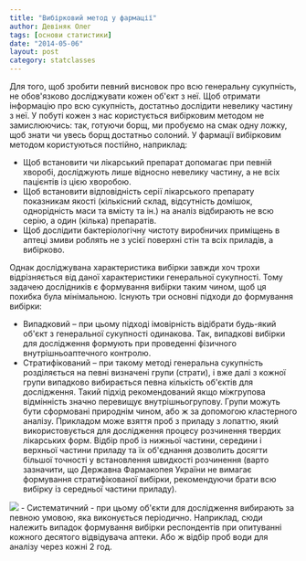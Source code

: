 ```yaml
---
title: "Вибірковий метод у фармації"
author: Девіняк Олег
tags: [основи статистики]
date: "2014-05-06"
layout: post
category: statclasses
--- 
```


Для того, щоб зробити певний висновок про всю генеральну сукупність, не обов'язково досліджувати кожен об'єкт з неї. Щоб отримати інформацію про всю сукупність, достатньо дослідити невелику частину з неї. У побуті кожен з нас користується вибірковим методом не замислюючись: так, готуючи борщ, ми пробуємо на смак одну ложку, щоб знати чи увесь борщ достатньо солоний. У фармації вибірковим методом користуються постійно, наприклад:

- Щоб встановити чи лікарський препарат допомагає при певній хворобі, досліджують лише відносно невелику частину, а не всіх пацієнтів із цією хворобою.
- Щоб встановити відповідність серії лікарського препарату показникам якості (кількісний склад, відсутність домішок, однорідність маси та вмісту та ін.) на аналіз відбирають не всю серію, а один (кілька) препаратів.
- Щоб дослідити бактеріологічну чистоту виробничих приміщень в аптеці змиви роблять не з усієї поверхні стін та всіх приладів, а вибірково.

Однак досліджувана характеристика вибірки завжди хоч трохи відрізняється від даної характеристики генеральної сукупності. Тому задачею дослідників є формування вибірки таким чином, щоб ця похибка була мінімальною. Існують три основні підходи до формування вибірки:

- Випадковий – при цьому підході імовірність відібрати будь-який об'єкт з генеральної сукупності одинакова. Так, випадкові вибірки для дослідження формують при проведенні фізичного внутрішньоаптечного контролю.
- Стратифікований – при такому методі генеральна сукупність розділяється на певні визначені групи (страти), і вже далі з кожної групи випадково вибирається певна кількість об'єктів для дослідження. Такий підхід рекомендований якщо міжгрупова відмінність значно перевищує внутрішньогрупову. Групи можуть бути сформовані природнім чином, або ж за допомогою кластерного аналізу. Прикладом може взяття проб з приладу з лопаттю, який використовується для дослідження процесу розчинення твердих лікарських форм. Відбір проб із нижньої частини, середини і верхньої частини приладу та їх об'єднання дозволить досягти більшої точності у встановлення швидкості розчинення (варто зазначити, що Державна Фармакопея України не вимагає формування стратифікованої вибірки, рекомендуючи брати всю вибірку із середньої частини приладу).
<img src="http://stat.org.ua/figures/stratified-sampling.png">
- Систематичний - при цьому об'єкти для дослідження вибирають за певною умовою, яка виконується періодично. Наприклад, сюди належить випадок формування вибірки респондентів при опитуванні кожного десятого відвідувача аптеки. Або ж відбір проб води для аналізу через кожні 2 год.

